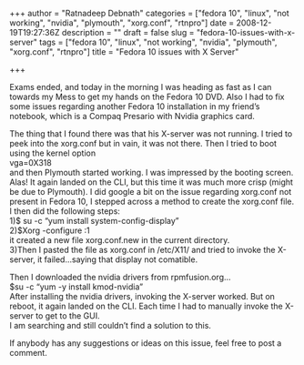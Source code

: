 +++
author = "Ratnadeep Debnath"
categories = ["fedora 10", "linux", "not working", "nvidia", "plymouth", "xorg.conf", "rtnpro"]
date = 2008-12-19T19:27:36Z
description = ""
draft = false
slug = "fedora-10-issues-with-x-server"
tags = ["fedora 10", "linux", "not working", "nvidia", "plymouth", "xorg.conf", "rtnpro"]
title = "Fedora 10 issues with X Server"

+++


Exams ended, and today in the morning I was heading as fast as I can towards my Mess to get my hands on the Fedora 10 DVD. Also I had to fix some issues regarding another Fedora 10 installation in my friend’s notebook, which is a Compaq Presario with Nvidia graphics card.

The thing that I found there was that his X-server was not running. I tried to peek into the xorg.conf but in vain, it was not there. Then I tried to boot using the kernel option  
 vga=0X318  
 and then Plymouth started working. I was impressed by the booting screen. Alas! It again landed on the CLI, but this time it was much more crisp (might be due to Plymouth). I did google a bit on the issue regarding xorg.conf not present in Fedora 10, I stepped across a method to create the xorg.conf file. I then did the following steps:  
 1)$ su -c “yum install system-config-display”  
 2)$Xorg -configure :1  
 it created a new file xorg.conf.new in the current directory.  
 3)Then I pasted the file as xorg.conf in /etc/X11/ and tried to invoke the X-server, it failed…saying that display not comatible.

Then I downloaded the nvidia drivers from rpmfusion.org…  
 $su -c “yum -y install kmod-nvidia”  
 After installing the nvidia drivers, invoking the X-server worked. But on reboot, it again landed on the CLI. Each time I had to manually invoke the X-server to get to the GUI.  
 I am searching and still couldn’t find a solution to this.

If anybody has any suggestions or ideas on this issue, feel free to post a comment.

